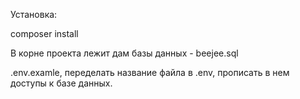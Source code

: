 Установка:

composer install

В корне проекта лежит дам базы данных - beejee.sql

.env.examle, переделать название файла в .env, прописать в нем доступы к базе данных.


